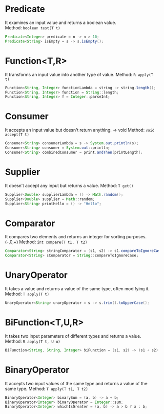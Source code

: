 # Predicate<T>

It examines an input value and returns a boolean value.  
Method: `boolean test(T t)`

```java
Predicate<Integer> predicate = n -> n > 10;
Predicate<String> isEmpty = s -> s.isEmpty();
```

# Function\<T,R>

It transforms an input value into another type of value.
Method: `R apply(T t)`

```java
Function<String, Integer> functionLambda = string -> string.length();
Function<String, Integer> function = String::length;
Function<String, Integer> f = Integer::parseInt;
```

# Consumer<T>

It accepts an input value but doesn't return anything. -> void
Method: `void accept(T t)`

```java
Consumer<String> consumerLambda = s -> System.out.println(s);
Consumer<String> consumer = System.out::println;
Consumer<String> combinedConsumer = print.andThen(printLength);
```

# Supplier<T>

It doesn't accept any input but returns a value.
Method: `T get()`

```java
Supplier<Double> supplierLambda = () -> Math.random();
Supplier<Double> supplier = Math::random;
Supplier<String> printHello = () -> "Hello";
```

# Comparator<T>

It compares two elements and returns an integer for sorting purposes. (-,0,+)
Method: `int compare(T t1, T t2)`

```java
Comparator<String> stringComparator = (s1, s2) -> s1.compareToIgnoreCase(s2);
Comparator<String> sComparator = String::compareToIgnoreCase;
```

# UnaryOperator<T>

It takes a value and returns a value of the same type, often modifying it.
Method: `T apply(T t)`

```java
UnaryOperator<String> unaryOperator = s -> s.trim().toUpperCase();
```

# BiFunction\<T,U,R>

It takes two input parameters of different types and returns a value.
Method: `R apply(T t, U u)`

```java
BiFunction<String, String, Integer> biFunction = (s1, s2) -> (s1 + s2).length();
```

# BinaryOperator<T>

It accepts two input values of the same type and returns a value of the same type.
Method: `T apply(T t1, T t2)`

```java
BinaryOperator<Integer> binarySum = (a, b) -> a + b;
BinaryOperator<Integer> binaryOperator = Integer::sum;
BinaryOperator<Integer> whichIsGreater = (a, b) -> a > b ? a : b;
```
